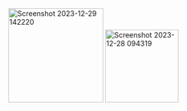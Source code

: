 <img width="189" alt="Screenshot 2023-12-29 142220" src="https://github.com/ikaatc/085_RestAPI/assets/115172412/6bc89db0-d314-49a9-8695-72ced4a6b97b">

<img width="146" alt="Screenshot 2023-12-28 094319" src="https://github.com/ikaatc/085_RestAPI/assets/115172412/d4021cf2-f0f6-4a7c-ada7-f80e48eeaa1b">
